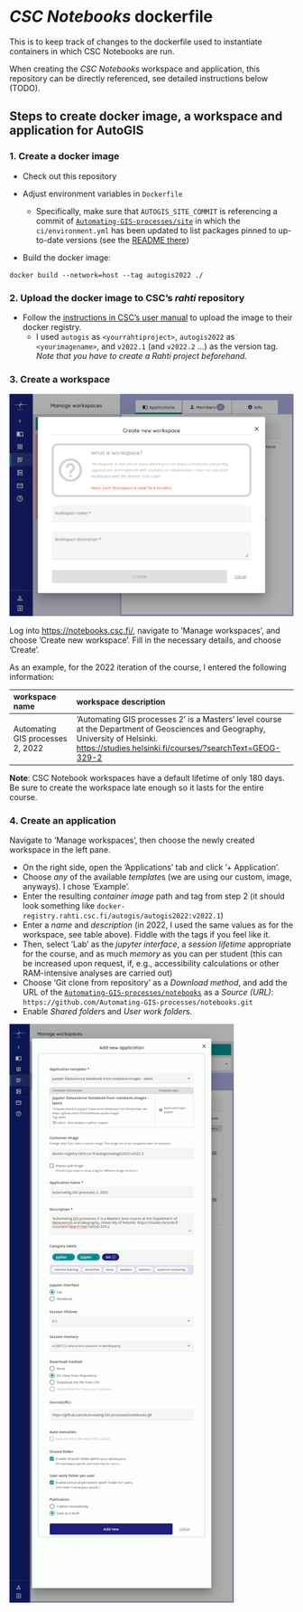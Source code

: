 # *CSC Notebooks* dockerfile

This is to keep track of changes to the dockerfile used to instantiate
containers in which CSC Notebooks are run.

When creating the *CSC Notebooks* workspace and application, this repository can
be directly referenced, see detailed instructions below (TODO).


## Steps to create docker image, a workspace and application for AutoGIS


### 1. Create a docker image

- Check out this repository
- Adjust environment variables in `Dockerfile`
    - Specifically, make sure that `AUTOGIS_SITE_COMMIT` is referencing
      a commit of [`Automating-GIS-processes/site`](https://github.com/Automating-GIS-processes/site)
      in which the `ci/environment.yml` has been updated to list packages
      pinned to up-to-date versions (see the [README
      there](https://github.com/Automating-GIS-processes/site/blob/main/README.md))

- Build the docker image:
```
docker build --network=host --tag autogis2022 ./
```


### 2. Upload the docker image to CSC’s *rahti* repository

- Follow the [instructions in CSC’s user manual](https://docs.csc.fi/cloud/csc_notebooks/guide_for_teachers/#add-the-image-to-rahti-registry)
to upload the image to their docker registry.
    - I used `autogis` as `<yourrahtiproject>`, `autogis2022` as `<yourimagename>`,
      and `v2022.1` (and `v2022.2` ...) as the version tag.
      *Note that you have to create a *Rahti* project beforehand.*

### 3. Create a workspace

![Screenshot ‘create workspace’](_static/images/create-workspace_700x545px.png)

Log into https://notebooks.csc.fi/, navigate to ’Manage workspaces’, and choose
’Create new workspace’. Fill in the necessary details, and choose ’Create’. 

As an example, for the 2022 iteration of the course,
I entered the following information:

| workspace name                   | workspace description                   |
|:-------------------------------- |:--------------------------------------- |
| Automating GIS processes 2, 2022 | ‘Automating GIS processes 2’ is a Masters’ level course at the Department of Geosciences and Geography, University of Helsinki. https://studies.helsinki.fi/courses/?searchText=GEOG-329-2 |

**Note**: CSC Notebook workspaces have a default lifetime of only 180 days. Be
sure to create the workspace late enough so it lasts for the entire course.


### 4. Create an application

Navigate to ‘Manage workspaces’, then choose the newly created workspace in the
left pane. 

- On the right side, open the ’Applications’ tab and click ’+ Application’.
- Choose *any* of the available *template*s (we are using our custom, image,
  anyways). I chose ‘Example’.
- Enter the resulting *container image* path and tag from step 2 (it should look something
  like `docker-registry.rahti.csc.fi/autogis/autogis2022:v2022.1`)
- Enter a *name* and *description* (in 2022, I used the same values as for
the workspace, see table above). Fiddle with the tags if you feel like it.
- Then, select ’Lab’ as the *jupyter interface*, a *session lifetime* appropriate
  for the course, and as much *memory* as you can per student (this can be increased
  upon request, if, e.g., accessibility calculations or other RAM-intensive
  analyses are carried out)
- Choose ‘Git clone from repository’ as a *Download method*, and add the URL of the
  [`Automating-GIS-processes/notebooks`](https://github.com/Automating-GIS-processes/notebooks)
  as a *Source (URL)*: `https://github.com/Automating-GIS-processes/notebooks.git`
- Enable *Shared folder*s and *User work folder*s.

![Screenshot of creating an application](_static/images/create-application_700x1800px.png)

